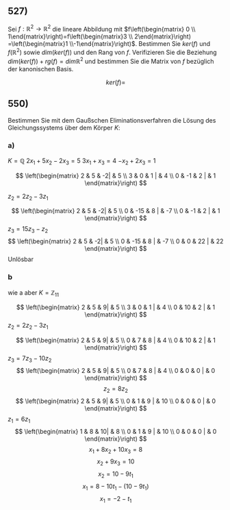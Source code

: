 ## 527) 
Sei $f : \mathbb{R}^{2} → \mathbb{R}^{2}$ die lineare Abbildung mit $f\left(\begin{matrix} 0 \\ 1\end{matrix}\right)=f\left(\begin{matrix}3 \\ 2\end{matrix}\right) =\left(\begin{matrix}1 \\-1\end{matrix}\right)$. Bestimmen
Sie $ker(f )$ und $f (\mathbb{R}^{2})$ sowie $dim(ker(f ))$ und den Rang von $f$. Verifizieren Sie die Beziehung
$dim(ker(f )) + rg(f ) = dim \mathbb{R}^{2}$ und bestimmen Sie die Matrix von $f$ bezüglich der kanonischen
Basis.

$$
ker(f) =
$$
## 550)
Bestimmen Sie mit dem Gaußschen Eliminationsverfahren die Lösung des Gleichungssystems über dem Körper $K$:

### a)
$K = \mathbb{Q}$
$2x_{1} + 5x_{2} − 2x_{3} = 5$
$3x_{1} + x_{3} = 4$
$− x_{2} + 2x_{3} = 1$

$$
\left(\begin{matrix}
2 & 5 & -2| & 5 \\
3 & 0 & 1 | & 4 \\
0 & -1 & 2 | & 1
\end{matrix}\right)
$$

$z_{2}=2z_{2}-3z_{1}$

$$
\left(\begin{matrix}
2 & 5 & -2| & 5 \\
0 & -15 & 8 | & -7 \\
0 & -1 & 2 | & 1
\end{matrix}\right)
$$
$z_{3}=15z_{3}-z_{2}$
$$
\left(\begin{matrix}
2 & 5 & -2| & 5 \\
0 & -15 & 8 | & -7 \\
0 & 0 & 22 | & 22
\end{matrix}\right)
$$
Unlösbar
### b
wie a aber
$K=\mathbb{Z}_{11}$


$$
\left(\begin{matrix}
2 & 5 & 9| & 5 \\
3 & 0 & 1 | & 4 \\
0 & 10 & 2 | & 1
\end{matrix}\right)
$$
$z_{2}=2z_{2}-3z_{1}$

$$
\left(\begin{matrix}
2 & 5 & 9| & 5 \\
0 & 7 & 8 | & 4 \\
0 & 10 & 2 | & 1
\end{matrix}\right)
$$
$z_{3}=7z_{3}-10z_{2}$
$$
\left(\begin{matrix}
2 & 5 & 9| & 5 \\
0 & 7 & 8 | & 4 \\
0 & 0 & 0 | & 0
\end{matrix}\right)
$$
$$
z_{2}=8z_{2}
$$
$$
\left(\begin{matrix}
2 & 5 & 9| & 5 \\
0 & 1 & 9 | & 10 \\
0 & 0 & 0 | & 0
\end{matrix}\right)
$$
$z_{1}=6z_{1}$
$$
\left(\begin{matrix}
1 & 8 & 10| & 8 \\
0 & 1 & 9 | & 10 \\
0 & 0 & 0 | & 0
\end{matrix}\right)
$$
$$
x_{1}+8x_{2}+10x_{3}=8
$$
$$
x_{2}+9x_{3}=10
$$
$$
x_{2}=10-9t_{1}
$$
$$
x_{1}=8-10t_{1}-(10-9t_{1})
$$
$$
x_{1}=-2-t_{1}
$$
